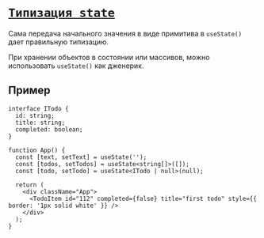 # [`Типизация state`](../index.md)

Сама передача начального значения в виде примитива в `useState()` дает правильную типизацию.

При хранении объектов в состоянии или массивов, можно использовать `useState()` как дженерик.

## Пример

```tsx
interface ITodo {
  id: string;
  title: string;
  completed: boolean;
}

function App() {
  const [text, setText] = useState('');
  const [todos, setTodos] = useState<string[]>([]);
  const [todo, setTodo] = useState<ITodo | null>(null);

  return (
    <div className="App">
      <TodoItem id="112" completed={false} title="first todo" style={{ border: '1px solid white' }} />
    </div>
  );
}
```
